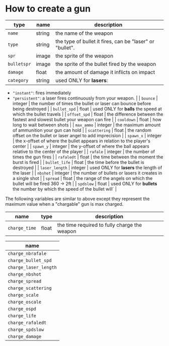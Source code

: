 # How to create a gun

| type                   | name    | description |
| ---------------------- | ------- | - |
| `name`                 | string  | the name of the weapon |
| `type`                 | string  | the type of bullet it fires, can be "laser" or "bullet". |
| `spr`                  | image   | the sprite of the weapon |
| `bulletspr`            | image   | the sprite of the bullet fired by the weapon |
| `damage`               | float   | the amount of damage it inflicts on impact |
| `category`             | string  | used ONLY for **lasers**: 
- `"instant"`: fires immediately 
- `"persistent"`: a laser fires continuously from your weapon. |
| `bounce`               | integer | the number of times the bullet or laser can bounce before being destroyed |
| `bullet_spd`           | float   | used ONLY for **balls** the speed at which the bullet travels |
| `offset_spd`           | float   | the difference between the fastest and slowest bullet your weapon can fire |
| `cooldown`             | float   | how long to wait between shots |
| `max_ammo`             | integer | the maximum amount of ammunition your gun can hold |
| `scattering`           | float   | the random offset on the bullet or laser angel to add imprecision |
| `spawn_x`              | integer | the x-offset of where the bullet appears in relation to the player's center |
| `spawn_y`              | integer | the y-offset of where the ball appears relative to the center of the player |
| `rafale`               | integer | the number of times the gun fires |
| `rafaledt`             | float   | the time between the moment the burst is fired |
| `bullet_life`          | float   | the time before the bullet is destroyed |
| `laser_length`         | integer | used ONLY for **lasers** the length of the laser |
| `nbshot`               | integer | the number of bullets or lasers it creates in a single shot |
| `spread`               | float   | the range of the angels on which the bullet will be fired 360 -> 2ft |
| `spdslow`              | float   | used ONLY for **bullets** the number by which the speed of the bullet will` |

The following variables are similar to above except they represent the maximum value when a "chargable" gun is max charged. 

| name | type | description |
|-|-|-|
| `charge_time`          | float                            | the time required to fully charge the weapon |

| name | 
|-|
| `charge_nbrafale`      |
| `charge_bullet_spd`    |
| `charge_laser_length`  |
| `charge_nbshot`        |
| `charge_spread`        |
| `charge_scattering`    |
| `charge_scale`         |
| `charge_oscale`        |
| `charge_ospd`          |
| `charge_life`          |
| `charge_rafaledt`      |
| `charge_spdslow`       |
| `charge_damage`        |
